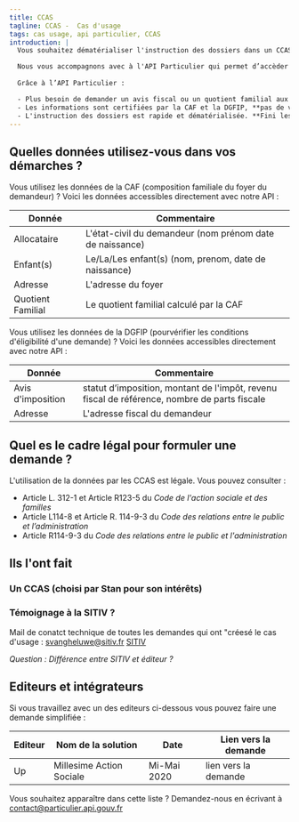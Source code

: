 ```yaml
---
title: CCAS
tagline: CCAS -  Cas d'usage
tags: cas usage, api particulier, CCAS
introduction: |
  Vous souhaitez dématérialiser l'instruction des dossiers dans un CCAS ? Vous êtes un CCAS vous-même, ou bien un éditeur de logiciel ?

  Nous vous accompagnons avec à l'API Particulier qui permet d’accèder aux données de la CAF et de la DGFIP. 
  
  Grâce à l’API Particulier :

  - Plus besoin de demander un avis fiscal ou un quotient familial aux citoyens
  - Les informations sont certifiées par la CAF et la DGFIP, **pas de vérifications supplémentaire**.
  - L'instruction des dossiers est rapide et dématérialisée. **Fini les pièces justuificatives** papier.
---
```


## Quelles données utilisez-vous dans vos démarches ?

Vous utilisez les données de la CAF (composition familiale du foyer du demandeur) ? Voici les données accessibles directement avec notre API : 

| Donnée            | Commentaire                                              |
| ----------------- | -------------------------------------------------------- |
| Allocataire       | L'état-civil du demandeur (nom prénom date de naissance) |
| Enfant(s)         | Le/La/Les enfant(s) (nom, prenom, date de naissance)     |
| Adresse           | L'adresse du foyer                                       |
| Quotient Familial | Le quotient familial calculé par la CAF                  |

Vous utilisez les données de la DGFIP (pourvérifier les conditions d'éligibilité d'une demande) ? Voici les données accessibles directement avec notre API :

| Donnée            | Commentaire                                                                                  |
| ----------------- | -------------------------------------------------------------------------------------------- |
| Avis d'imposition | statut d’imposition, montant de l'impôt, revenu fiscal de référence, nombre de parts fiscale |
| Adresse           | L'adresse fiscal du demandeur                                                                |


## Quel es le cadre légal pour formuler une demande ?

L'utilisation de la données par les CCAS est légale. Vous pouvez consulter :

* Article L. 312-1 et Article R123-5 du *Code de l'action sociale et des familles*
* Article L114-8 et Article R. 114-9-3 du *Code des relations entre le public et l’administration*
* <External href="https://www.legifrance.gouv.fr/affichCodeArticle.do;jsessionid=83A5E43D6A6710F0F0FFE705AA476AA5.tplgfr26s_3?cidTexte=LEGITEXT000031366350&idArticle=LEGIARTI000038029900&dateTexte=20190213&categorieLien=id#LEGIARTI000038029900">Article R114-9-3</External> du *Code des relations entre le public et l'administration*


## Ils l'ont fait

### Un CCAS (choisi par Stan pour son intérêts)

### Témoignage à la SITIV ?

Mail de conatct technique de toutes les demandes qui ont "créesé le cas d'usage : svangheluwe@sitiv.fr
[SITIV](https://www.sitiv.fr/)

_Question : Différence entre SITIV et éditeur ?_

## Editeurs et intégrateurs

Si vous travaillez avec un des editeurs ci-dessous vous pouvez faire une demande simplifiée :


| Editeur | Nom de la solution       | Date        | Lien vers la demande                              |
| ------- | ------------------------ | ----------- | ------------------------------------------------- |
| Up      | Millesime Action Sociale | Mi-Mai 2020 | <External href="">lien vers la demande</External> |


Vous souhaitez apparaître dans cette liste ? Demandez-nous en écrivant à [contact@particulier.api.gouv.fr](mailto:contact@particulier.api.gouv.fr)
